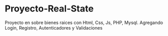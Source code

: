 # Proyecto-Real-State

Proyecto en sobre bienes raices con Html, Css, Js, PHP, Mysql. Agregando Login, Registro, Autenticadores y Validaciones
